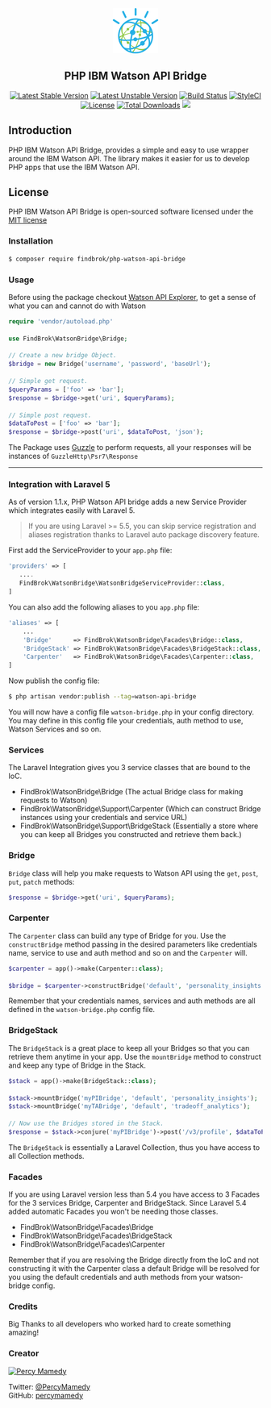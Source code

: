 <p align="center">
	<img src="https://raw.githubusercontent.com/findbrok/art-work/master/packages/php-watson-api-bridge/php-watson-api-bridge.png">
</p>
<h2 align="center">
	PHP IBM Watson API Bridge
</h2>

<p align="center">
    <a href="https://packagist.org/packages/findbrok/php-watson-api-bridge"><img src="https://poser.pugx.org/findbrok/php-watson-api-bridge/v/stable" alt="Latest Stable Version"></a>
    <a href="https://packagist.org/packages/findbrok/php-watson-api-bridge"><img src="https://poser.pugx.org/findbrok/php-watson-api-bridge/v/unstable" alt="Latest Unstable Version"></a>
    <a href="https://travis-ci.org/findbrok/php-watson-api-bridge"><img src="https://travis-ci.org/findbrok/php-watson-api-bridge.svg?branch=1.1" alt="Build Status"></a>
    <a href="https://styleci.io/repos/59507474"><img src="https://styleci.io/repos/59507474/shield?branch=1.1" alt="StyleCI"></a>
    <a href="https://packagist.org/packages/findbrok/php-watson-api-bridge"><img src="https://poser.pugx.org/findbrok/php-watson-api-bridge/license" alt="License"></a>
    <a href="https://packagist.org/packages/findbrok/php-watson-api-bridge"><img src="https://poser.pugx.org/findbrok/php-watson-api-bridge/downloads" alt="Total Downloads"></a>
    <a href="https://insight.sensiolabs.com/projects/4e21093a-cc60-4a75-b7fe-cb29053faf6c" alt="medal"><img src="https://insight.sensiolabs.com/projects/4e21093a-cc60-4a75-b7fe-cb29053faf6c/mini.png"></a>
</p>

## Introduction
PHP IBM Watson API Bridge, provides a simple and easy to use wrapper around the IBM Watson API. The library makes it easier for us to
develop PHP apps that use the IBM Watson API.

## License
PHP IBM Watson API Bridge is open-sourced software licensed under the [MIT license](http://opensource.org/licenses/MIT)

### Installation
```bash
$ composer require findbrok/php-watson-api-bridge
```

### Usage
Before using the package checkout [Watson API Explorer](https://watson-api-explorer.mybluemix.net/),
to get a sense of what you can and cannot do with Watson

```php
require 'vendor/autoload.php'

use FindBrok\WatsonBridge\Bridge;

// Create a new bridge Object.
$bridge = new Bridge('username', 'password', 'baseUrl');

// Simple get request.
$queryParams = ['foo' => 'bar'];
$response = $bridge->get('uri', $queryParams);

// Simple post request.
$dataToPost = ['foo' => 'bar'];
$response = $bridge->post('uri', $dataToPost, 'json');
```

The Package uses [Guzzle](http://docs.guzzlephp.org/en/latest/testing.html) to perform requests, 
all your responses will be instances of ```GuzzleHttp\Psr7\Response```

---
### Integration with Laravel 5
As of version 1.1.x, PHP Watson API bridge adds a new Service Provider which integrates easily with Laravel 5.

> If you are using Laravel >= 5.5, you can skip service registration 
> and aliases registration thanks to Laravel auto package discovery 
> feature.

First add the ServiceProvider to your ```app.php``` file:

```php
'providers' => [
   ....
   FindBrok\WatsonBridge\WatsonBridgeServiceProvider::class,
]
```

You can also add the following aliases to you ```app.php``` file:

```php
'aliases' => [
    ...
    'Bridge'      => FindBrok\WatsonBridge\Facades\Bridge::class,
    'BridgeStack' => FindBrok\WatsonBridge\Facades\BridgeStack::class,
    'Carpenter'   => FindBrok\WatsonBridge\Facades\Carpenter::class,
]
```

Now publish the config file:

```bash
$ php artisan vendor:publish --tag=watson-api-bridge
```

You will now have a config file ```watson-bridge.php``` in your config directory. 
You may define in this config file your credentials, auth method to use, Watson Services and so on.

### Services
The Laravel Integration gives you 3 service classes that are bound to the IoC.
- FindBrok\WatsonBridge\Bridge (The actual Bridge class for making requests to Watson)
- FindBrok\WatsonBridge\Support\Carpenter (Which can construct Bridge instances using your credentials and service URL)
- FindBrok\WatsonBridge\Support\BridgeStack (Essentially a store where you can keep all Bridges you constructed and retrieve them back.)

### Bridge
```Bridge``` class will help you make requests to Watson API using the ```get```, ```post```, ```put```, ```patch``` methods:

```php
$response = $bridge->get('uri', $queryParams);
```

### Carpenter
The ```Carpenter``` class can build any type of Bridge for you. Use the ```constructBridge``` method passing in the desired parameters like
credentials name, service to use and auth method and so on and the ```Carpenter``` will.

```php
$carpenter = app()->make(Carpenter::class);

$bridge = $carpenter->constructBridge('default', 'personality_insights');
```

Remember that your credentials names, services and auth methods are all defined in the ```watson-bridge.php``` config file. 

### BridgeStack
The ```BridgeStack``` is a great place to keep all your Bridges so that you can retrieve them anytime in your app.
Use the ```mountBridge``` method to construct and keep any type of Bridge in the Stack.

```php
$stack = app()->make(BridgeStack::class);

$stack->mountBridge('myPIBridge', 'default', 'personality_insights');
$stack->mountBridge('myTABridge', 'default', 'tradeoff_analytics');

// Now use the Bridges stored in the Stack.
$response = $stack->conjure('myPIBridge')->post('/v3/profile', $dataToPost);
```
The ```BridgeStack``` is essentially a Laravel Collection, thus you have access to all Collection methods.
 
### Facades
If you are using Laravel version less than 5.4 you have access to 3 Facades for the 3 services Bridge, Carpenter and BridgeStack.
Since Laravel 5.4 added automatic Facades you won't be needing those classes.
 
- FindBrok\WatsonBridge\Facades\Bridge
- FindBrok\WatsonBridge\Facades\BridgeStack
- FindBrok\WatsonBridge\Facades\Carpenter
 
Remember that if you are resolving the Bridge directly from the IoC and not constructing it with the Carpenter class a default Bridge will
be resolved for you using the default credentials and auth methods from your watson-bridge config. 
 
### Credits
Big Thanks to all developers who worked hard to create something amazing!
 
### Creator
[![Percy Mamedy](https://img.shields.io/badge/Author-Percy%20Mamedy-orange.svg)](https://twitter.com/PercyMamedy)

Twitter: [@PercyMamedy](https://twitter.com/PercyMamedy)
<br/>
GitHub: [percymamedy](https://github.com/percymamedy)
